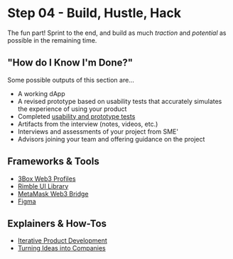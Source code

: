 # Step 04 - Build, Hustle, Hack

The fun part! Sprint to the end, and build as much *traction* and *potential* as possible in the remaining time.

## "How do I Know I'm Done?"

Some possible outputs of this section are...

* A working dApp
* A revised prototype based on usability tests that accurately simulates the experience of using your product
* Completed [usability and prototype tests](https://uxmastery.com/beginners-guide-to-usability-testing/)
* Artifacts from the interview (notes, videos, etc.)
* Interviews and assessments of your project from SME'
* Advisors joining your team and offering guidance on the project

## Frameworks & Tools
* [3Box Web3 Profiles](https://www.youtube.com/watch?v=bjPdRmhQDUA)
* [Rimble UI Library](https://www.youtube.com/watch?v=5eyt3lV3laY)
* [MetaMask Web3 Bridge](https://www.youtube.com/watch?v=Ho1KJELQTi8)
* [Figma](https://www.figma.com)


## Explainers & How-Tos
* [Iterative Product Development](https://www.youtube.com/watch?v=AiU5dHxrw-0)
* [Turning Ideas into Companies](https://www.youtube.com/watch?v=kzI7qwLvjIU)
